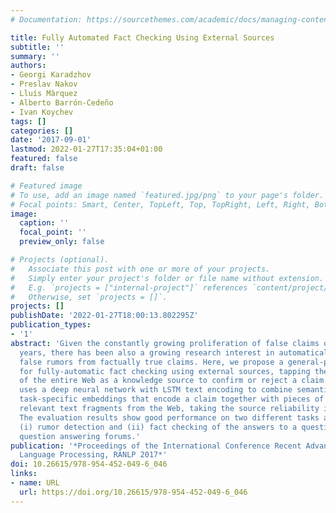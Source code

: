 ```yaml
---
# Documentation: https://sourcethemes.com/academic/docs/managing-content/

title: Fully Automated Fact Checking Using External Sources
subtitle: ''
summary: ''
authors:
- Georgi Karadzhov
- Preslav Nakov
- Lluís Màrquez
- Alberto Barrón-Cedeño
- Ivan Koychev
tags: []
categories: []
date: '2017-09-01'
lastmod: 2022-01-27T17:35:04+01:00
featured: false
draft: false

# Featured image
# To use, add an image named `featured.jpg/png` to your page's folder.
# Focal points: Smart, Center, TopLeft, Top, TopRight, Left, Right, BottomLeft, Bottom, BottomRight.
image:
  caption: ''
  focal_point: ''
  preview_only: false

# Projects (optional).
#   Associate this post with one or more of your projects.
#   Simply enter your project's folder or file name without extension.
#   E.g. `projects = ["internal-project"]` references `content/project/deep-learning/index.md`.
#   Otherwise, set `projects = []`.
projects: []
publishDate: '2022-01-27T18:00:13.802295Z'
publication_types:
- '1'
abstract: 'Given the constantly growing proliferation of false claims online in recent
  years, there has been also a growing research interest in automatically distinguishing
  false rumors from factually true claims. Here, we propose a general-purpose framework
  for fully-automatic fact checking using external sources, tapping the potential
  of the entire Web as a knowledge source to confirm or reject a claim. Our framework
  uses a deep neural network with LSTM text encoding to combine semantic kernels with
  task-specific embeddings that encode a claim together with pieces of potentially
  relevant text fragments from the Web, taking the source reliability into account.
  The evaluation results show good performance on two different tasks and datasets:
  (i) rumor detection and (ii) fact checking of the answers to a question in community
  question answering forums.'
publication: '*Proceedings of the International Conference Recent Advances in Natural
  Language Processing, RANLP 2017*'
doi: 10.26615/978-954-452-049-6_046
links:
- name: URL
  url: https://doi.org/10.26615/978-954-452-049-6_046
---
```

